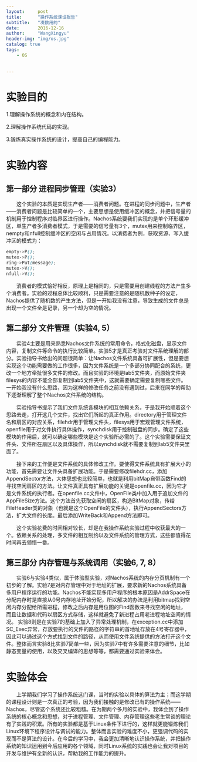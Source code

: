 ```yaml
---
layout:     post
title:      "操作系统课设报告"
subtitle:   "凑数用的"
date:       2016-12-16 
author:     "WangXingyu"
header-img: "img/os.jpg"
catalog: true
tags:
    - OS
    
    
---
```

# 实验目的

1.理解操作系统的概念和内在结构。

2.理解操作系统代码的实现。

3.锻炼真实操作系统的设计，提高自己的编程能力。

# 实验内容


## 第一部分 进程同步管理（实验3）

　　这个实验的本质是实现生产者——消费者问题。在进程的同步问题中，生产者——消费者问题是比较简单的一个，主要思想是使用缓冲区的概念，并把信号量的机制用于控制程序对临界区进行操作。Nachos系统要我们实现的是单个环形缓冲区，单生产者多消费者模式，于是需要的信号量有3个，mutex用来控制临界区，nempty和nfull控制缓冲区的空闲与占用情况。以消费者为例，获取资源、写入缓冲区的模式为：
```scss
empty->P();
mutex->P();
ring->Put(message);
mutex->V();
nfull->V();
```

　　消费者的模式恰好相反，原理上是相同的，只是需要用创建线程的方法产生多个消费者。实验的过程总体比较顺利，只是需要注意的是随机数种子的设定，Nachos提供了随机数的产生方法，但是一开始我没有注意，导致生成的文件总是出现一个文件全是记录，另一个却为空的情况。


## 第二部分 文件管理（实验4, 5）

　　实验4主要是用来熟悉Nachos文件系统的常用命令，格式化磁盘，显示文件内容，复制文件等命令的执行比较简单。实验5才是真正考验对文件系统理解的部分。实验指导书给出的问题很简单：让Nachos文件系统具备可扩展性，但是要想实现这个功能需要做的工作很多，因为文件系统是一个多部分协同配合的系统，更改一个地方牵扯很多文件的修改。而且实验的环境是lab5文件夹，而原始文件夹filesys的内容不能全部复制到lab5文件夹中，这就需要确定需要复制哪些文件。一开始我没有什么思路，因为这样的修改任务之前没有遇到过，后来在同学的帮助下逐渐理解了整个Nachos文件系统的结构。

　　实验指导书提示了我们文件系统各模块的相互依赖关系，于是我开始顺着这个思路去走，打开这几个文件，找出它们所起的真正作用。directory用于管理文件名和扇区的对应关系，filehdr用于管理文件头，filesys用于宏观管理文件系统， openfile用于对文件执行具体操作，synchdisk用于控制磁盘的同步。确定了这些模块的作用后，就可以确定哪些模块是这个实验所必需的了。这个实验需要保证文件头、文件所在扇区以及具体操作，所以synchdisk就不需要复制到lab5文件夹里面了。

　　接下来的工作便是文件系统的具体修改工作。要使得文件系统具有扩展大小的功能，首先需要让文件头具备扩展功能。于是需要修改filehdr.cc，添加AppendSector方法，大体思想也比较简单，也就是利用bitMap自带函数Find的寻找空闲扇区的方法。让文件真正具有扩展功能的关键是openfile.cc，因为它才是文件系统的执行者。在openfile.cc文件中，OpenFile类中加入用于追加文件的AppFileSize方法。这个方法首先获取空闲的扇区，构造BitMap对象，传给FileHeader类的对象（也就是这个OpenFile的文件头），执行AppendSectors方法，扩大文件的长度。最后添加WriteBack和Append方法即可。

　　这个实验花费的时间相对较长，却是在我操作系统实验过程中收获最大的一个。依赖关系的处理，多文件的相互制约以及文件系统的管理方式，这些都值得花时间再去领悟一番。

## 第三部分 内存管理与系统调用（实验6, 7, 8）

　　实验6与实验4类似，属于体验型实验，对Nachos系统的内存分页机制有一个初步的了解。实验7是对内存管理中对于地址的扩展，要求新的Nachos系统具备多用户程序运行的功能。Nachos不能实现多用户程序的根本原因是AddrSpace在分配内存时是直接从0号内存地址开始分配，所以解决的办法是利用bitmap找到空闲内存分配给所需进程，修改之后内存是用位图的Find函数来寻找空闲的地址，而且让数据和代码以扇区方式存储，这样就避免了新进程占用老进程地址空间的情况。
实验8则是在实验7的基础上加入了异常处理机制，在exception.cc中添加SC_Exec异常，存放要执行的文件的路径的字符串的首地址存放在4号寄存器中，因此可以通过这个方式找到文件的路径，从而使用文件系统提供的方法打开这个文件。整体而言实验8比实验7简单一些，因为实验7中有许多需要注意的细节，比如静态变量的使用，以及交叉编译的思想等等，都需要通过实验来体会。

# 实验体会

　　上学期我们学习了操作系统这门课，当时的实验以具体的算法为主；而这学期的课程设计则是一次真正的考验，因为我们接触的是修改已有的操作系统——Nachos，尽管这个系统还比较粗糙。在为期两个多月的实验中，我体会到了操作系统的核心概念和思想，对于进程管理、文件管理、内存管理这些老生常谈的理论有了实践的积累。所有的实验都是基于Linux条件下进行的，这样就更能锻炼我们Linux环境下程序设计与调试的能力。整体而言实验的难度不小，更强调代码的实现而不是算法的设计。在今后的学习中，我会更加清晰地认识操作系统，并把操作系统的知识运用到今后应用的各个领域，同时Linux系统的实践也会让我对项目的开发与维护有全新的认识，帮助我的工作能力的提升。
    
                      